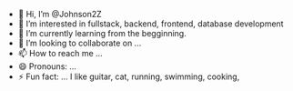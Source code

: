 - 👋 Hi, I’m @Johnson2Z
- 👀 I’m interested in fullstack, backend, frontend, database development
- 🌱 I’m currently learning from the begginning. 
- 💞️ I’m looking to collaborate on ... 
- 📫 How to reach me ... 
- 😄 Pronouns: ...
- ⚡ Fun fact: ... I like guitar, cat, running, swimming, cooking, 

<!---
Johnson2Z/Johnson2Z is a ✨ special ✨ repository because its `README.md` (this file) appears on your GitHub profile.
You can click the Preview link to take a look at your changes.
--->
